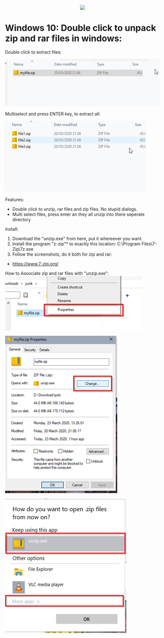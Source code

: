 <p align="center">
  <img src="zip.ico">
</p>

# Windows 10: Double click to unpack zip and rar files in windows:

Double click to extract files:

![Image description](feature.gif)

Multiselect and press ENTER key, to extract all:

![Image description](feature2.gif)

Features:
* Double click to unzip, rar files and zip files. No stupid dialogs.
* Multi select files, press enter an they all unzip into there seperate directory

Install:
1. Download the "unzip.exe" from here, put it whereever you want.
2. Install the program "z-zip"* to exactly this location: C:\Program Files\7-Zip\7z.exe
3. Follow the screenshots, do it both for zip and rar:

* https://www.7-zip.org/

How to Associate zip and rar files with   "unzip.exe":
![Image description](__1.png)


![Image description](__2.png)


![Image description](__3.png)
